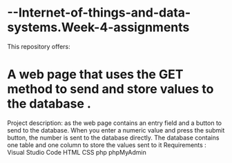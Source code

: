 # --Internet-of-things-and-data-systems.Week-4-assignments
This repository offers:
# A web page that uses the GET method to send and store values to the database .
Project description:
as the web page contains an entry field and a button to send to the database.
When you enter a numeric value and press the submit button, the number is sent to the database directly.
The database contains one table and one column to store the values sent to it 
Requirements :
Visual Studio Code
HTML
CSS
php
phpMyAdmin
